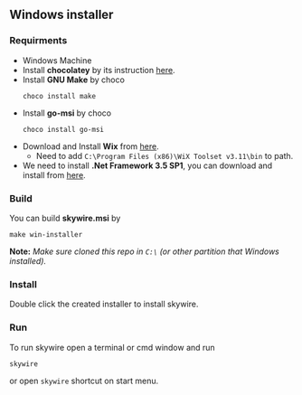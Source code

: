 ## Windows installer

### Requirments
- Windows Machine
- Install **chocolatey** by its instruction [here](https://chocolatey.org/install).
- Install **GNU Make** by choco
  ```
  choco install make
  ```
- Install **go-msi** by choco
  ```
  choco install go-msi
  ```
- Download and Install **Wix** from [here](https://github.com/wixtoolset/wix3/releases/tag/wix3112rtm).
  - Need to add `C:\Program Files (x86)\WiX Toolset v3.11\bin` to path.
- We need to install **.Net Framework 3.5 SP1**, you can download and install from [here](https://dotnet.microsoft.com/en-us/download/dotnet-framework/thank-you/net35-sp1-web-installer).

### Build
You can build **skywire.msi** by
```
make win-installer
```
__Note:__ _Make sure cloned this repo in `C:\` (or other partition that Windows installed)._

### Install
Double click the created installer to install skywire.

### Run
To run skywire open a terminal or cmd window and run
```
skywire
```
or open `skywire` shortcut on start menu.
